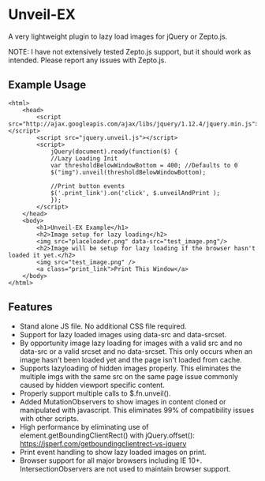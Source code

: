 Unveil-EX
=========

A very lightweight plugin to lazy load images for jQuery or Zepto.js. 

NOTE: I have not extensively tested Zepto.js support, but it should work as intended. Please report any issues with Zepto.js.


Example Usage
-------------

```
<html>
	<head>
		<script src="http://ajax.googleapis.com/ajax/libs/jquery/1.12.4/jquery.min.js"></script>
		<script src="jquery.unveil.js"></script>
		<script>
			jQuery(document).ready(function($) {
			//Lazy Loading Init
			var thresholdBelowWindowBottom = 400; //Defaults to 0
			$("img").unveil(thresholdBelowWindowBottom);

			//Print button events
			$('.print_link').on('click', $.unveilAndPrint );
			});
		</script>
	</head>
	<body>
		<h1>Unveil-EX Example</h1>
		<h2>Image setup for lazy loading</h2>
		<img src="placeloader.png" data-src="test_image.png"/>
		<h2>Image will be setup for lazy loading if the browser hasn't loaded it yet.</h2>
		<img src="test_image.png" />
		<a class="print_link">Print This Window</a>
	</body>
</html>
```

Features
--------

* Stand alone JS file. No additional CSS file required.
* Support for lazy loaded images using data-src and data-srcset.
* By opportunity image lazy loading for images with a valid src and no data-src or a valid srcset and no data-srcset. This only occurs when an image hasn't been loaded yet and the page isn't loaded from cache.
* Supports lazyloading of hidden images properly. This eliminates the multiple imgs with the same src on the same page issue commonly caused by hidden viewport specific content.
* Properly support multiple calls to $.fn.unveil().
* Added MutationObservers to show images in content cloned or manipulated with javascript. This eliminates 99% of compatibility issues with other scripts.
* High performance by eliminating use of element.getBoundingClientRect() with jQuery.offset(): https://jsperf.com/getboundingclientrect-vs-jquery
* Print event handling to show lazy loaded images on print.
* Browser support for all major browsers including IE 10+. IntersectionObservers are not used to maintain browser support.
